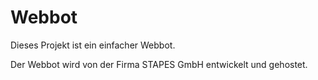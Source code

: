 # Webbot

Dieses Projekt ist ein einfacher Webbot.

Der Webbot wird von der Firma STAPES GmbH entwickelt und gehostet.
